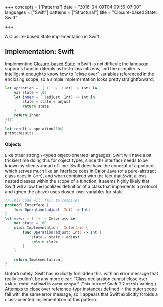 +++
concepts = ["Patterns"]
date = "2016-04-09T04:09:56-07:00"
languages = ["Swift"]
patterns = ["Structural"]
title = "Closure-based State: Swift"

+++

A Closure-based State implementation in Swift.

<!--more-->

## Implementation: Swift
Implementing [Closure-based State](../ClosureBasedState) in Swift is not difficult; the language
supports function literals as first-class citizens, and the compiler is intelligent enough to know
how to "close over" variables referenced in the enclosing scope, so a simple implementation looks
pretty straightforward:

````swift
let operation = ({ () -> ((Int) -> Int) in
    var state = 100
    let inner = { (adjust: Int) -> Int in
        state = state + adjust
        return state
    }
    return inner
})()

let result = operation(100)
print(result)
````

#### Objects
Like other strongly-typed object-oriented langauges, Swift will have a bit trickier time doing this
for object types, since the interface needs to be known by clients ahead of time. Swift does have
the concept of a protocol, which serves much like an interface does in C# or Java (or a pure-abstract
class does in C++), and when combined with the fact that Swift allows nested classes within the scope
of a function, it seems highly likely that Swift will allow the localized definition of a class that
implements a protocol and (given the above) uses closed-over variables for state:

````swift
// This code will fail to compile!
protocol Interface {
    func Operation(adjust: Int) -> Int;
}
let maker = { () -> Interface in
    var state = 100
    class Implementation : Interface {
        func Operation(adjust: Int) -> Int {
            state = state + adjust
            return state
        }
    }
    
    return Implementation()
}
````

Unfortunately, Swift has explicitly forbidden this, with an error message that really couldn't be any
more clear: "Class declaration cannot close over value 'state' defined in outer scope." (This is as
of Swift 2.2 at this writing.) Attempts to close over reference-type instances defined in the outer
scope fail with the same error message, so it appears that Swift explicitly forbids a class-oriented
implementation of this pattern.


